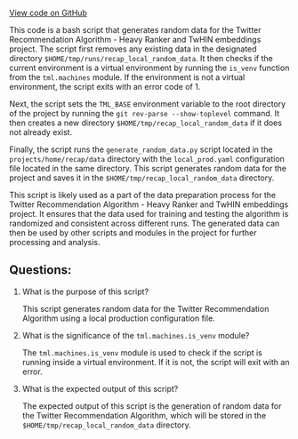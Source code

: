 [View code on GitHub](https://github.com/twitter/the-algorithm-ml/projects/home/recap/script/create_random_data.sh)

This code is a bash script that generates random data for the Twitter Recommendation Algorithm - Heavy Ranker and TwHIN embeddings project. The script first removes any existing data in the designated directory `$HOME/tmp/runs/recap_local_random_data`. It then checks if the current environment is a virtual environment by running the `is_venv` function from the `tml.machines` module. If the environment is not a virtual environment, the script exits with an error code of 1.

Next, the script sets the `TML_BASE` environment variable to the root directory of the project by running the `git rev-parse --show-toplevel` command. It then creates a new directory `$HOME/tmp/recap_local_random_data` if it does not already exist.

Finally, the script runs the `generate_random_data.py` script located in the `projects/home/recap/data` directory with the `local_prod.yaml` configuration file located in the same directory. This script generates random data for the project and saves it in the `$HOME/tmp/recap_local_random_data` directory.

This script is likely used as a part of the data preparation process for the Twitter Recommendation Algorithm - Heavy Ranker and TwHIN embeddings project. It ensures that the data used for training and testing the algorithm is randomized and consistent across different runs. The generated data can then be used by other scripts and modules in the project for further processing and analysis.
## Questions: 
 1. What is the purpose of this script?
    
    This script generates random data for the Twitter Recommendation Algorithm using a local production configuration file.

2. What is the significance of the `tml.machines.is_venv` module?
    
    The `tml.machines.is_venv` module is used to check if the script is running inside a virtual environment. If it is not, the script will exit with an error.

3. What is the expected output of this script?
    
    The expected output of this script is the generation of random data for the Twitter Recommendation Algorithm, which will be stored in the `$HOME/tmp/recap_local_random_data` directory.